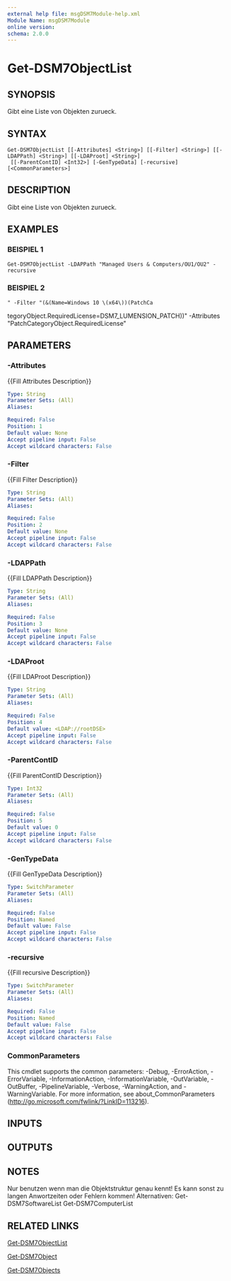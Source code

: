 ```yaml
---
external help file: msgDSM7Module-help.xml
Module Name: msgDSM7Module
online version:
schema: 2.0.0
---
```


# Get-DSM7ObjectList

## SYNOPSIS
Gibt eine Liste von Objekten zurueck.

## SYNTAX

```
Get-DSM7ObjectList [[-Attributes] <String>] [[-Filter] <String>] [[-LDAPPath] <String>] [[-LDAProot] <String>]
 [[-ParentContID] <Int32>] [-GenTypeData] [-recursive] [<CommonParameters>]
```

## DESCRIPTION
Gibt eine Liste von Objekten zurueck.

## EXAMPLES

### BEISPIEL 1
```
Get-DSM7ObjectList -LDAPPath "Managed Users & Computers/OU1/OU2" -recursive
```

### BEISPIEL 2
```
" -Filter "(&(Name=Windows 10 \(x64\))(PatchCa
```

tegoryObject.RequiredLicense=DSM7_LUMENSION_PATCH))" -Attributes "PatchCategoryObject.RequiredLicense"

## PARAMETERS

### -Attributes
{{Fill Attributes Description}}

```yaml
Type: String
Parameter Sets: (All)
Aliases:

Required: False
Position: 1
Default value: None
Accept pipeline input: False
Accept wildcard characters: False
```

### -Filter
{{Fill Filter Description}}

```yaml
Type: String
Parameter Sets: (All)
Aliases:

Required: False
Position: 2
Default value: None
Accept pipeline input: False
Accept wildcard characters: False
```

### -LDAPPath
{{Fill LDAPPath Description}}

```yaml
Type: String
Parameter Sets: (All)
Aliases:

Required: False
Position: 3
Default value: None
Accept pipeline input: False
Accept wildcard characters: False
```

### -LDAProot
{{Fill LDAProot Description}}

```yaml
Type: String
Parameter Sets: (All)
Aliases:

Required: False
Position: 4
Default value: <LDAP://rootDSE>
Accept pipeline input: False
Accept wildcard characters: False
```

### -ParentContID
{{Fill ParentContID Description}}

```yaml
Type: Int32
Parameter Sets: (All)
Aliases:

Required: False
Position: 5
Default value: 0
Accept pipeline input: False
Accept wildcard characters: False
```

### -GenTypeData
{{Fill GenTypeData Description}}

```yaml
Type: SwitchParameter
Parameter Sets: (All)
Aliases:

Required: False
Position: Named
Default value: False
Accept pipeline input: False
Accept wildcard characters: False
```

### -recursive
{{Fill recursive Description}}

```yaml
Type: SwitchParameter
Parameter Sets: (All)
Aliases:

Required: False
Position: Named
Default value: False
Accept pipeline input: False
Accept wildcard characters: False
```

### CommonParameters
This cmdlet supports the common parameters: -Debug, -ErrorAction, -ErrorVariable, -InformationAction, -InformationVariable, -OutVariable, -OutBuffer, -PipelineVariable, -Verbose, -WarningAction, and -WarningVariable.
For more information, see about_CommonParameters (http://go.microsoft.com/fwlink/?LinkID=113216).

## INPUTS

## OUTPUTS

## NOTES
Nur benutzen wenn man die Objektstruktur genau kennt!
Es kann sonst zu langen Anwortzeiten oder Fehlern kommen!
Alternativen:
Get-DSM7SoftwareList
Get-DSM7ComputerList

## RELATED LINKS

[Get-DSM7ObjectList]()

[Get-DSM7Object]()

[Get-DSM7Objects]()

